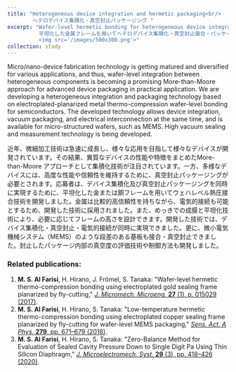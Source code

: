 ```yaml
---
title: "Heterogeneous device integration and hermetic packaging<br/>
        ヘテロデバイス集積化・真空封止パッケージング "
excerpt: "Wafer-level hermetic bonding for heterogeneous device integration and packaging using planarized metal frames<br/>
          平坦化した金属フレームを用いてヘテロデバイス集積化・真空封止接合・パッケージング<br/>
          <img src='/images/500x300.png'>"
collection: study
---
```


Micro/nano-device fabrication technology is getting matured and diversified for various applications, and thus, wafer-level integration between heterogeneous components is becoming a promising More-than-Moore approach for advanced device packaging in practical application. We are developing a heterogeneous integration and packaging technology based on electroplated-planarized metal thermo-compression wafer-level bonding for semiconductors. The developed technology allows device integration, vacuum packaging, and electrical interconnection at the same time, and is available for micro-structured wafers, such as MEMS. High vacuum sealing and measurement technology is being developed.

近年、微細加工技術は急速に成長し、様々な応用を目指して様々なデバイスが開発されています。その結果、異質なデバイスの性能や特徴をまとめたMore-than-Moore アプローチとして集積化技術が注目されています。一方、多様なデバイスには、高度な性能や信頼性を維持するために、真空封止パッケージングが必要とされます。応募者は、デバイス集積化及び真空封止パッケージングを同時に実現するために、平坦化した金または銅フレームを用いてウェハレベル熱圧接合技術を開発しました。金属は比較的高信頼性を持ちながら、電気的接続も可能とするため、開発した技術に採用されました。また、めっきでの成膜と平坦化技術により、必要に応じてフレームの高さを設計できます。開発した技術では、デバイス集積化・真空封止・電気的接続が同時に実現できました。更に、微小電気機械システム（MEMS）のような段差のある基板も接合・真空封止できました。封止したパッケージ内部の真空度の評価技術や制御方法も開発しました。

### Related publications:

1. **M. S. Al Farisi**, H. Hirano, J. Frömel, S. Tanaka: "Wafer-level hermetic thermo-compression bonding using electroplated gold sealing frame planarized by fly-cutting," [_J. Micromech. Microeng._ **27** (1), p. 015029 (2017)](http://dx.doi.org/10.1088/1361-6439/27/1/015029).
2. **M. S. Al Farisi**, H. Hirano, S. Tanaka: "Low-temperature hermetic thermo-compression bonding using electroplated copper sealing frame planarized by fly-cutting for wafer-level MEMS packaging," [_Sens. Act. A Phys._ **279**, pp. 671–679 (2018)](https://doi.org/10.1016/j.sna.2018.06.021).
3. **M. S. Al Farisi**, H. Hirano, S. Tanaka: "Zero-Balance Method for Evaluation of Sealed Cavity Pressure Down to Single Digit Pa Using Thin Silicon Diaphragm," [_J. Microelectromech. Syst._ **29** (3), pp. 418–426 (2020)](https://doi.org/10.1109/JMEMS.2020.2984229).

